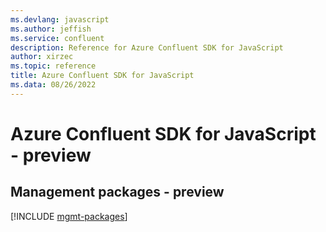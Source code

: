 ```yaml
---
ms.devlang: javascript
ms.author: jeffish
ms.service: confluent
description: Reference for Azure Confluent SDK for JavaScript
author: xirzec
ms.topic: reference
title: Azure Confluent SDK for JavaScript
ms.data: 08/26/2022
---
```

# Azure Confluent SDK for JavaScript - preview

## Management packages - preview
[!INCLUDE [mgmt-packages](confluent-mgmt-index.md)]